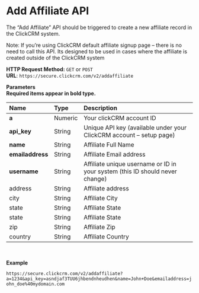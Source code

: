 <h1>Add Affiliate API</h1>
<p>The “Add Affiliate” API should be triggered to create a new affiliate record in the ClickCRM system.</p>
<p>Note: If you’re using ClickCRM default affiliate signup page – there is no need to call this API. Its designed to be used in cases where the affiliate is created outside of the ClickCRM system</p>
<p><strong>HTTP Request Method:</strong> <code>GET</code> or <code>POST</code><br>
<strong>URL</strong>: <code>https://secure.clickcrm.com/v2/addaffiliate</code><br></p>
<p><strong>Parameters</strong><br>
<strong>Required items appear in bold type.</strong></p>
<table>
<thead>
<tr>
<th align="left">Name</th>
<th align="left">Type</th>
<th align="left">Description</th>
</tr>
</thead>
<tbody>
<tr>
<td align="left"><strong>a<strong></td>
<td align="left">Numeric</td>
<td align="left">Your clickCRM account ID</td>
</tr>
<tr>
<td align="left"><strong>api_key</strong></td>
<td align="left">String</td>
<td align="left">Unique API key (available under your ClickCRM account – setup page)</td>
</tr>
<tr>
<td align="left"><strong>name</strong></td>
<td align="left">String</td>
<td align="left">Affiliate Full Name</td>
</tr>
<tr>
<td align="left"><strong>emailaddress</strong></td>
<td align="left">String</td>
<td align="left">Affiliate Email address</td>
</tr>
<tr>
<td align="left"><strong>username</strong></td>
<td align="left">String</td>
<td align="left">Affiliate unique username or ID in your system (this ID should never change)</td>
</tr>
<tr>
<td align="left">address</td>
<td align="left">String</td>
<td align="left">Affiliate address</td>
</tr>
<tr>
<td align="left">city</td>
<td align="left">String</td>
<td align="left">Affiliate City</td>
</tr>
<tr>
<td align="left">state</td>
<td align="left">String</td>
<td align="left">Affiliate State</td>
</tr>
<tr>
<td align="left">state</td>
<td align="left">String</td>
<td align="left">Affiliate State</td>
</tr>
<tr>
<td align="left">zip</td>
<td align="left">String</td>
<td align="left">Affiliate Zip</td>
</tr>
<tr>
<td align="left">country</td>
<td align="left">String</td>
<td align="left">Affiliate Country</td>
</tr>
</tbody>
</table>
<br>
<p><strong>Example</strong></p>
<p><code>https://secure.clickcrm.com/v2/addaffiliate?a=1234&api_key=asndjaf3TUU6jhbendnheudhen&name=John+Doe&emailaddress=john_doe%40mydomain.com</code><br>
